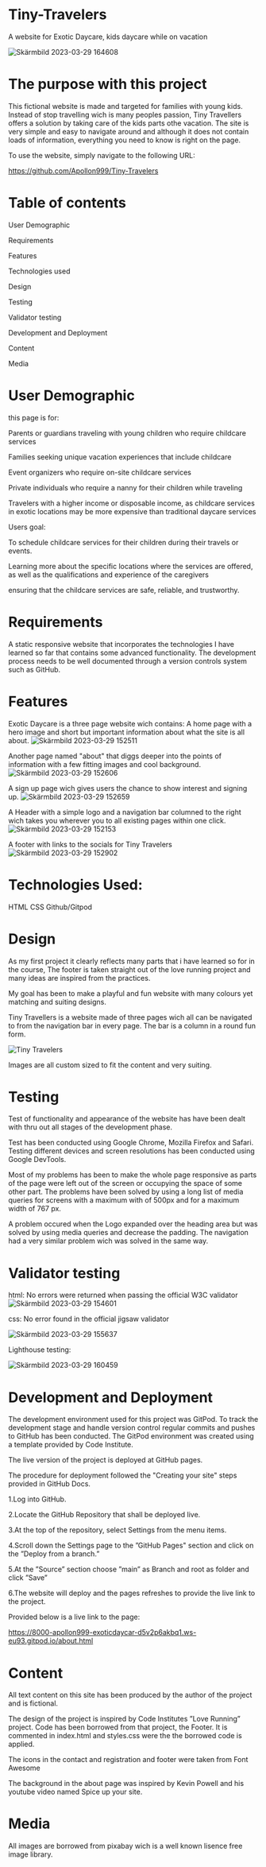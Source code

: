 # Tiny-Travelers
A website for Exotic Daycare, kids daycare while on vacation

![Skärmbild 2023-03-29 164608](https://user-images.githubusercontent.com/118939854/228576859-cf4b4423-0a9c-481a-8af0-7bab91cffa7a.png)


# The purpose with this project
This fictional website is made and targeted for families with young kids. Instead of stop travelling wich is many peoples passion, Tiny Travellers offers a solution by taking care of the kids parts othe vacation.
The site is very simple and easy to navigate around and although it does not contain loads of information, everything you need to know is right on the page.

To use the website, simply navigate to the following URL:

https://github.com/Apollon999/Tiny-Travelers

# Table of contents

User Demographic

Requirements

Features

Technologies used

Design

Testing

Validator testing

Development and Deployment

Content

Media

# User Demographic

this page is for:

Parents or guardians traveling with young children who require childcare services

Families seeking unique vacation experiences that include childcare

Event organizers who require on-site childcare services

Private individuals who require a nanny for their children while traveling

Travelers with a higher income or disposable income, as childcare services in exotic locations may be more expensive than traditional daycare services

Users goal:

To schedule childcare services for their children during their travels or events.

Learning more about the specific locations where the services are offered, as well as the qualifications and experience of the caregivers

ensuring that the childcare services are safe, reliable, and trustworthy.

# Requirements
A static responsive website that incorporates the technologies I have learned so far that contains some advanced functionality. The development process needs to be well documented through a version controls system such as GitHub.

# Features

Exotic Daycare is a three page website wich contains:
A home page with a hero image and short but important information about what the site is all about.
![Skärmbild 2023-03-29 152511](https://user-images.githubusercontent.com/118939854/228552517-6a8a0b4c-9c0f-4319-912e-233cc4e0cd57.png)

Another page named "about" that diggs deeper into the points of information with a few fitting images and cool background.
![Skärmbild 2023-03-29 152606](https://user-images.githubusercontent.com/118939854/228552802-cb8c5994-bdc9-4515-9ac7-05b26badcba8.png)


A sign up page wich gives users the chance to show interest and signing up.
![Skärmbild 2023-03-29 152659](https://user-images.githubusercontent.com/118939854/228553048-a8f5e063-7f84-448e-a1a3-7e881d13fd5e.png)


A Header with a simple logo and a navigation bar columned to the right wich takes you wherever you to all existing pages within one click.
![Skärmbild 2023-03-29 152153](https://user-images.githubusercontent.com/118939854/228551637-6288ede8-407f-4152-8108-40b2c3de2ef9.png)

A footer with links to the socials for Tiny Travelers
![Skärmbild 2023-03-29 152902](https://user-images.githubusercontent.com/118939854/228553576-818d8475-8851-4455-9609-7c5d11773c48.png)



# Technologies Used:

HTML
CSS
Github/Gitpod

# Design 

As my first project it clearly reflects many parts that i have learned so for in the course, The footer is taken straight out of the love running project and many ideas are inspired from the practices.

My goal has been to make a playful and fun website with many colours yet matching and suiting designs.

Tiny Travellers is a website made of three pages wich all can be navigated to from the navigation bar in every page. The bar is a column in a round fun form.

![Tiny Travelers](https://user-images.githubusercontent.com/118939854/228549568-2e293ddc-0ae4-4116-9e2e-b570cd27c171.png)

Images are all custom sized to fit the content and very suiting.

# Testing 

Test of functionality and appearance of the website has have been dealt with thru out all stages of the development phase.

Test has been conducted using Google Chrome, Mozilla Firefox and Safari. Testing different devices and screen resolutions has been conducted using Google DevTools.

Most of my problems has been to make the whole page responsive as parts of the page were left out of the screen or occupying the space of some other part.
The problems have been solved by using a long list of media queries for screens with a maximum with of 500px and for a maximum width of 767 px. 

A problem occured when the Logo expanded over the heading area but was solved by using media queries and decrease the padding.
The navigation had a very similar problem wich was solved in the same way.

# Validator testing
html: No errors were returned when passing the official W3C validator
![Skärmbild 2023-03-29 154601](https://user-images.githubusercontent.com/118939854/228558419-8133e711-5b1d-4d01-99c0-0cc866241321.png)


css: No error found in the official jigsaw validator


![Skärmbild 2023-03-29 155637](https://user-images.githubusercontent.com/118939854/228561703-8373ae02-eba6-40e2-89a1-d6157ac839d9.png)


Lighthouse testing:


![Skärmbild 2023-03-29 160459](https://user-images.githubusercontent.com/118939854/228564019-d91a32fa-0ee2-49d0-8b2d-ed3956b3de5b.png)


# Development and Deployment
The development environment used for this project was GitPod. To track the development stage and handle version control regular commits and pushes to GitHub has been conducted. The GitPod environment was created using a template provided by Code Institute.

The live version of the project is deployed at GitHub pages.

The procedure for deployment followed the "Creating your site" steps provided in GitHub Docs.

1.Log into GitHub.

2.Locate the GitHub Repository that shall be deployed live.

3.At the top of the repository, select Settings from the menu items.

4.Scroll down the Settings page to the ”GitHub Pages" section and click on the ”Deploy from a branch.”

5.At the ”Source” section choose ”main” as Branch and root as folder and click ”Save”

6.The website will deploy and the pages refreshes to provide the live link to the project.

Provided below is a live link to the page:

https://8000-apollon999-exoticdaycar-d5v2p6akbq1.ws-eu93.gitpod.io/about.html 

# Content

All text content on this site has been produced by the author of the project and is fictional.

The design of the project is inspired by Code Institutes ”Love Running” project. Code has been borrowed from that project, the Footer. It is commented in index.html and styles.css were the the borrowed code is applied.

The icons in the contact and registration and footer were taken from Font Awesome

The background in the about page was inspired by Kevin Powell and his youtube video named Spice up your site.

# Media 

All images are borrowed from pixabay wich is a well known lisence free image library.




